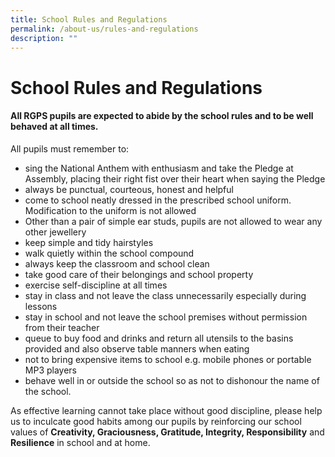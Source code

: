 ```yaml
---
title: School Rules and Regulations
permalink: /about-us/rules-and-regulations
description: ""
---
```

# School Rules and Regulations

#### All RGPS pupils are expected to abide by the school rules and to be well behaved at all times. 

All pupils must remember to: 
* sing the National Anthem with enthusiasm and take the Pledge at Assembly, placing their right fist over their heart when saying the Pledge 
* always be punctual, courteous, honest and helpful 
* come to school neatly dressed in the prescribed school uniform. Modification to the uniform is not allowed 
* Other than a pair of simple ear studs, pupils are not allowed to wear any other jewellery 
* keep simple and tidy hairstyles 
* walk quietly within the school compound 
* always keep the classroom and school clean 
* take good care of their belongings and school property 
* exercise self-discipline at all times 
* stay in class and not leave the class unnecessarily especially during lessons 
* stay in school and not leave the school premises without permission from their teacher 
* queue to buy food and drinks and return all utensils to the basins provided and also observe table manners when eating 
* not to bring expensive items to school e.g. mobile phones or portable MP3 players 
* behave well in or outside the school so as not to dishonour the name of the school. 

As effective learning cannot take place without good discipline, please help us to inculcate good habits among our pupils by reinforcing our school values of **Creativity, Graciousness, Gratitude, Integrity,  Responsibility** and **Resilience** in school and at home.
